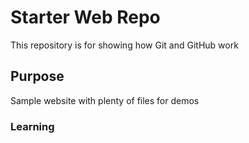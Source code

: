 

# Starter Web Repo

This repository is for showing how Git and GitHub work

## Purpose

Sample website with plenty of files for demos

### Learning